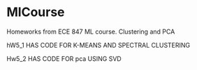 # MlCourse
Homeworks from ECE 847 ML course. Clustering and PCA

hW5_1 HAS CODE FOR K-MEANS AND SPECTRAL CLUSTERING

Hw5_2 HAS CODE FOR pca USING SVD
